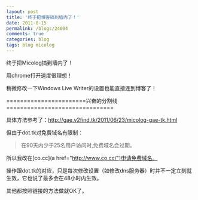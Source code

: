 ```yaml
---
layout: post
title: '终于把博客搞到墙内了！'
date: 2011-8-15
permalink: /blogs/24004
comments: true
categories: blog
tags: blog micolog
---
```


终于把Micolog搞到墙内了！

用chrome打开速度很理想！

稍微修改一下Windows Live Writer的设置也能直接连到博客了！

=======================兴奋的分割线===============================

具体方法参考了：<http://gae.v2find.tk/2011/06/23/micolog-gae-tk.html>

但由于dot.tk对免费域名有限制：

> 在90天内少于25名用户访问时,免费域名会过期。

所以我改在[co.cc](a href="http://www.co.cc/")申请免费域名。

操作跟dot.tk的对应，只是每次修改设置（如修改dns服务器）时并不一定立刻就生效，它也说了最多会在48小时内生效。

其他都按照链接的方法做就OK了。
